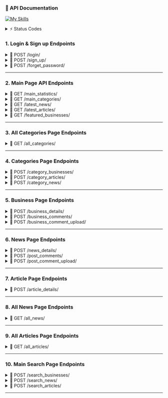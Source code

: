 ### 📖 API Documentation 

[![My Skills](https://skillicons.dev/icons?i=python,fastapi,docker)](https://skillicons.dev) 




<details>
<summary>⚡ Status Codes</summary> 

| Code | Meaning                  | Usage Example |
|------|--------------------------|---------------|
| 200  | **OK**                   | Successful GET, PUT, or POST request |
| 201  | **Created**              | Resource successfully created (e.g., after POST) |
| 202  | **Accepted**             | Request accepted for processing but not completed yet |
| 204  | **No Content**           | Request succeeded but no content to return (e.g., after DELETE) |
| 400  | **Bad Request**          | Invalid request payload or missing parameters |
| 401  | **Unauthorized**         | Missing or invalid authentication credentials |
| 403  | **Forbidden**            | Authenticated but not allowed to access the resource |
| 404  | **Not Found**            | Requested resource does not exist |
| 409  | **Conflict**             | Resource conflict (e.g., duplicate data) |
| 422  | **Unprocessable Entity** | Validation error in request data |
| 500  | **Internal Server Error**| Generic server-side error |
| 503  | **Service Unavailable**  | Server temporarily down or overloaded |
</details> 

### 1. Login & Sign up Endpoints 
<details>
<summary> 📌 POST /login/ </summary>

### Login Endpoint 
* User login page 

> Request body: 
```json
{
  "login": "fjuraev",
  "password": "Ewing0605"
}
```

> Response (200): 
```json
{
 "user_id": 233
 "user_name": "Firuz Juraev"
}
```
</details>




<details>
<summary> 📌 POST /sign_up/ </summary> 
  
### Sign up Endpoint   
* User sign up
  
> Request body: 
```json
{
  "name": "umidjon",
  "role_id": 0,
  "login": "umid",
  "password": "umid0210",
  "phone": "998933313348",
  "email": "user@example.com",
  "country": "Uzbekistan"
}
```

> Response (200): 
```json
{
 "message": "Successfully registered" 
}
```
</details>


<details>
<summary> 📌 POST /forget_password/ </summary> 

### Forget Password Endpoint  
* User forgot password

> Request body: 
```json
{
  ""
  "email": "example@gmail.com",
}
```

> Response (200): 
```json
{
 "message": "Email found & and sent" 
}
```
</details>

--- 


### 2. Main Page API Endpoints

<details>
<summary>📌 GET /main_statistics/</summary>
  
### Main Statistics Endpoint 
* Returns general statistics about the website: number of registered users, number of categories, number of registered businesses, etc. 

> Response (200): 
```json
{
  "n_users": 1250,
  "n_categories": 6,
  "n_businesses": 60,
  "n_articles": 20,
  "n_news": 45
}
```
</details>


<details>
<summary> 📌 GET /main_categories/ </summary>

### Categories Endpoint 
* Returns categories with some information: visa, restaurants, money transfers, etc. 

> Response (200): 
```json
{
  "1": {
    "name_en": "SIM card and phone",
    "name_uz": "Sim karta va telefon",
    "description_en": "Providing SIM cards, mobile phones, and top-up services for local and international use.",
    "description_uz": "Mahalliy va xalqaro foydalanish uchun SIM kartalar, mobil telefonlar va balans to‘ldirish xizmatlari",
    "icon": "<svg xmlns=\"http://www.w3.org/2000/svg\" height=\"24px\" viewBox=\"0 -960 960 960\" width=\"24px\" fill=\"#1f1f1f\"><path d=\"M280-200h80v-80h-80v80Zm0-160h80v-160h-80v160Zm160 160h80v-160h-80v160Zm0-240h80v-80h-80v80Zm160 240h80v-80h-80v80Zm0-160h80v-160h-80v160ZM240-80q-33 0-56.5-23.5T160-160v-480l240-240h320q33 0 56.5 23.5T800-800v640q0 33-23.5 56.5T720-80H240Zm0-80h480v-640H434L240-606v446Zm0 0h480-480Z\"/></svg>",
    "posts_count": 2,
    "businesses_count": 2
  },
}
```
</details>


<details>
<summary> 📌 GET /latest_news/ </summary>

### Latest News Endpoint 
* Returns the latest posted news 

> Response (200): 
```json
{
  "1": {  "news_id": 23
          "news_title_en": "The rules for getting E-7 have changed",
          "news_title_uz": "E-7 olish qoidalari o'zgardi",
          "news_image_link": "https:sffgsfggsgdsgssg",
       }
}
```
</details>


<details>
<summary> 📌 GET /latest_articles/ </summary>

### Latest Articles Endpoint 
* Returns the latest posted articles 

> Response (200): 
```json
{
  "1": {  "article_id": 24
          "article_title_en": "How to open a bank account in Korea",
          "article_title_uz": "Qanday qilib bank hisob raqam ochish",
          "article_image_link": "https:sffgsfggsgdsgssg",
       }
}
```
</details>


<details>
<summary> 📌 GET /featured_businesses/ </summary>

### Latest Businesses Endpoint 
* Returns the latest posted businesses 

> Response (200): 
```json
{
  "1": {  "name": "B",
          "short_info_en": "Professional immigration legal services for foreign nationals",
          "short_info_uz": "Chet ellik fuqarolar uchun professional immigratsiya-huquqiy xizmatlar",
          "logo_link": "https://globallawexperts.com/wp-content/uploads/2023/07/8004_OpenVisaKorea_firm_logo.jpg"
       }
}
```
</details>

--- 


### 3. All Categories Page Endpoints 

<details>
<summary> 📌 GET /all_categories/ </summary>

### Categories Endpoint 
* Returns all categories with some information: visa, restaurants, money transfers, etc. 

> Response (200): 
```json
{
  "1": {  "category_name_en": "SIM card and phone",
          "category_name_uz": "Sim karta va telefon",
          "description_en": "Providing SIM cards, mobile phones, and top-up services for local and international use.",
          "description_uz": "Mahalliy va xalqaro foydalanish uchun SIM kartalar, mobil telefonlar va balans to‘ldirish xizmatlari",
          "icon": "<svg xmlns=\"http://www.w3.org/2000/svg\" height=\"24px\" viewBox=\"0 -960 960 960\" width=\"24px\" fill=\"#1f1f1f\"><path d=\"M280-200h80v-80h-80v80Zm0-160h80v-160h-80v160Zm160 160h80v-160h-80v160Zm0-240h80v-80h-80v80Zm160 240h80v-80h-80v80Zm0-160h80v-160h-80v160ZM240-80q-33 0-56.5-23.5T160-160v-480l240-240h320q33 0 56.5 23.5T800-800v640q0 33-23.5 56.5T720-80H240Zm0-80h480v-640H434L240-606v446Zm0 0h480-480Z\"/></svg>",
          "businesses_count": 2,
          "post_count": 2
       }
}
```
</details>


--- 

### 4. Categories Page Endpoints 
<details>
<summary> 📌 POST /category_businesses/ </summary>

### Category Businesses Endpoint 
* Returns the list of registered businesses

> Request body: 
```json
{
  "category_id": 1 
}
```

> Response (200): 
```json
{
  "1": {  "business_id": 12
          "name": "How to open a bank account in Korea",
          "short_info_en": "Qanday qilib bank hisob raqam ochish",
          ""short_info_uz": "Qanday qilib bank hisob raqam ochish",
          "phone":
          "phone":
          "location"
          "logo_link"
       }
}
```
</details>



<details>
<summary> 📌 POST /category_articles/ </summary> 
  
### Category Articles Endpoint 
* Returns the list of articles related to the selected category 

> Request body: 
```json
{
  "category_id": 1 
}
```

> Response (200): 
```json
{
  "1": {  "article_id": 12
          "article_title_en": "Understanding Korean Health Insurance System",
          "article_title_uz": "Qanday qilib bank hisob raqam ochish",
          "article_image_link": "Qanday qilib bank hisob raqam ochish",
          "article_user": "Umidjon Juraqulov",
          "article_tags": {maqola, Sog'liq}
       }
}
```
</details>


<details>
<summary> 📌 POST /category_news/ </summary> 
  
### Category News Endpoint 
* Returns the list of news related to the selected category 

> Request body: 
```json
{
  "category_id": 1 
}
```

> Response (200): 
```json
{
  "1": {  "news_id": 12
          "news_title_en": "Understanding Korean Health Insurance System",
          "news_title_uz": "Qanday qilib bank hisob raqam ochish",
          "news_image_link": "Qanday qilib bank hisob raqam ochish",
          "news_user": "Umidjon Juraqulov",
          "news_tags": {maqola, Sog'liq} 
       }
}
```
</details>

--- 


### 5. Business Page Endpoints 
<details>
<summary> 📌 POST /business_details/ </summary>

### Businesses Details Endpoint 
* Returns business's details 

> Request body: 
```json
{
  "business_id": 1 
}
```

> Response (200): 
```json
{
   "business_id": 12
   "business_name": "How to open a bank account in Korea",
   "business_short_info_en": "Qanday qilib bank hisob raqam ochish",
   "business_short_info_uz": "Qanday qilib bank hisob raqam ochish",
   "business_phone": ""
   "business_email": ""
   "business_location": ""
   "business_full_description_en": ""
   "business_full_description_uz": ""
   "business_logo_link": ""
   "business_background_image_link": ""
   "business_services": ["visa xizmatlari", "trajima"] 
}
```
</details>



<details>
<summary> 📌 POST /business_comments/ </summary>

### Businesses Comments Endpoint 
* Returns business's comments  

> Request body: 
```json
{
  "business_id": 1 
}
```

> Response (200): 
```json
{
  "1": {  "comment_id": 12
          "comment_author_name": "Firuz Juraev",
          "comment_rating": 4.5, 
          "comment_date": "2025-08-12",
          "comment_content": "Norm company"
       }
}
```
</details>



<details>
<summary> 📌 POST /business_comment_upload/ </summary>

### Business Comment Upload Endpoint 
* Uploads a new comment for the business 

> Request body: 
```json
{
  "comment_upload_business_id": 1,
  "comment_upload_user_id": 23,
  "comment_upload_rating": 4,
  "comment_upload_content": "Telefonga javob bermas ekan" 
}
```

> Response (200): 
```json
{
   message: "Successfully uploaded!"
}
```
</details>

--- 


### 6. News Page Endpoints 
<details>
<summary> 📌 POST /news_details/ </summary>

### Businesses Details Endpoint 
* Returns business's details 

> Request body: 
```json
{
  "news_id": 1 
}
```

> Response (200): 
```json
{
   "news_id": 12, 
   "news_title_en": "How to open a bank account in Korea",
   "news_title_uz": "Qanday qilib bank hisob raqam ochish",
   "news_context_en": ""
   "news_context_uz": ""
   "news_aothor": ""
   "news_date": ""
   "news_header_image_link": ""
   "news_views": ""
   "news_images: [image1, image2]
}
```
</details>


<details>
<summary> 📌 POST /post_comments/ </summary>

### Post  Details Endpoint 
* Returns business's details 

> Request body: 
```json
{
  "post_id": 1 
}
```

> Response (200): 
```json
{
  "1": {  "comment_id": 12
          "comment_author_name": "Firuz Juraev",
          "comment_rating": 4.5, 
          "comment_date": "2025-08-12",
          "comment_content": "Norm news"
       }
}
```
</details>


<details>
<summary> 📌 POST /post_comment_upload/ </summary>

### Post Comment Upload Endpoint 
* Uploads a new comment for the post  

> Request body: 
```json
{
  "comment_upload_business_id": 1,
  "comment_upload_user_id": 23,
  "comment_upload_rating": 4,
  "comment_upload_content": "Telefonga javob bermas ekan" 
}
```

> Response (200): 
```json
{
   message: "Successfully uploaded!"
}
```
</details>

--- 



### 7. Article Page Endpoints 
<details>
<summary> 📌 POST /article_details/ </summary>

### Article Details Endpoint 
* Returns article's details 

> Request body: 
```json
{
  "article_id": 1 
}
```

> Response (200): 
```json
{
   "article_id": 12, 
   "article_title_en": "How to open a bank account in Korea",
   "article_title_uz": "Qanday qilib bank hisob raqam ochish",
   "article_context_en": ""
   "article_context_uz": ""
   "article_aothor": ""
   "article_date": ""
   "article_header_image_link": ""
   "article_views": ""
   "article_images: [image1, image2]
}
```
</details>

--- 


### 8. All News Page Endpoints 

<details>
<summary> 📌 GET /all_news/ </summary>

### All News Endpoint 
* Returns all news with some information 

> Response (200): 
```json
{
  "1": {  "category_id": 1
          "category_name_en": "Visa",
          "category_name_uz": "Viza", 
          "category_description_en": "Visa applications, renewals, and immigration assistance",
       }
}
```
</details>


---  


### 9. All Articles Page Endpoints 

<details>
<summary> 📌 GET /all_articles/ </summary>

### All Articles Endpoint 
* Returns all articles with some information

> Response (200): 
```json
{
  "1": {  "category_id": 1
          "category_name_en": "Visa",
          "category_name_uz": "Viza", 
          "category_description_en": "Visa applications, renewals, and immigration assistance",
       }
}
```
</details>


--- 



### 10. Main Search Page Endpoints 

<details>
<summary> 📌 POST /search_businesses/ </summary>

> Request body: 
```json
{
  "search_text": "E-7 visa" 
}
```

### Search Businesses Endpoint 
* Returns all articles with some information

> Response (200): 
```json
{
  "1": {  "category_id": 1
          "category_name_en": "Visa",
          "category_name_uz": "Viza", 
          "category_description_en": "Visa applications, renewals, and immigration assistance",
       }
}
```
</details>



<details>
<summary> 📌 POST /search_news/ </summary>

### Search News Endpoint 
* Returns all articles with some information

> Request body: 
```json
{
  "search_text": "E-7 visa" 
}
```

> Response (200): 
```json
{
  "1": {  "category_id": 1
          "category_name_en": "Visa",
          "category_name_uz": "Viza", 
          "category_description_en": "Visa applications, renewals, and immigration assistance",
       }
}
```
</details>



<details>
<summary> 📌 POST /search_articles/ </summary>

### Search Articles Endpoint 
* Returns all articles with some information

> Request body: 
```json
{
  "search_text": "E-7 visa" 
}
```

> Response (200): 
```json
{
  "1": {  "category_id": 1
          "category_name_en": "Visa",
          "category_name_uz": "Viza", 
          "category_description_en": "Visa applications, renewals, and immigration assistance",
       }
}
```
</details>

--- 
